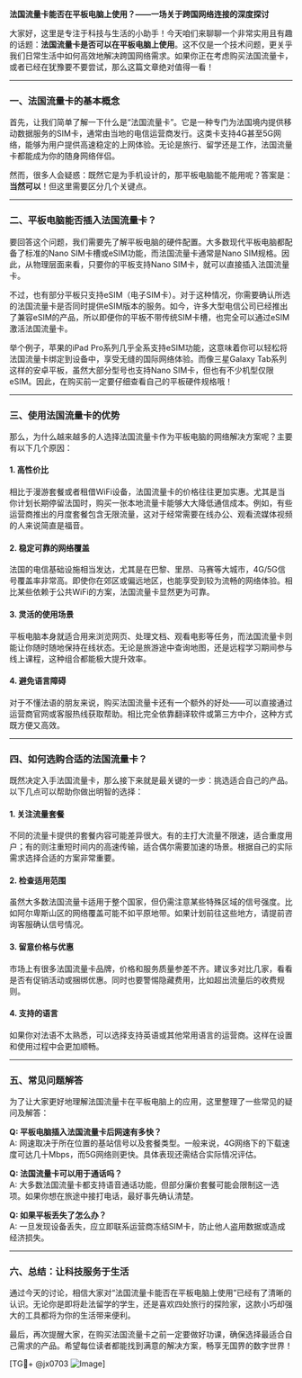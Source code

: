 **法国流量卡能否在平板电脑上使用？——一场关于跨国网络连接的深度探讨**

大家好，这里是专注于科技与生活的小助手！今天咱们来聊聊一个非常实用且有趣的话题：**法国流量卡是否可以在平板电脑上使用**。这不仅是一个技术问题，更关乎我们日常生活中如何高效地解决跨国网络需求。如果你正在考虑购买法国流量卡，或者已经在犹豫要不要尝试，那么这篇文章绝对值得一看！

---

### 一、法国流量卡的基本概念

首先，让我们简单了解一下什么是“法国流量卡”。它是一种专门为法国境内提供移动数据服务的SIM卡，通常由当地的电信运营商发行。这类卡支持4G甚至5G网络，能够为用户提供高速稳定的上网体验。无论是旅行、留学还是工作，法国流量卡都能成为你的随身网络伴侣。

然而，很多人会疑惑：既然它是为手机设计的，那平板电脑能不能用呢？答案是：**当然可以**！但这里需要区分几个关键点。

---

### 二、平板电脑能否插入法国流量卡？

要回答这个问题，我们需要先了解平板电脑的硬件配置。大多数现代平板电脑都配备了标准的Nano SIM卡槽或eSIM功能，而法国流量卡通常是Nano SIM规格。因此，从物理层面来看，只要你的平板支持Nano SIM卡，就可以直接插入法国流量卡。

不过，也有部分平板只支持eSIM（电子SIM卡）。对于这种情况，你需要确认所选的法国流量卡是否同时提供eSIM版本的服务。如今，许多大型电信公司已经推出了兼容eSIM的产品，所以即便你的平板不带传统SIM卡槽，也完全可以通过eSIM激活法国流量卡。

举个例子，苹果的iPad Pro系列几乎全系支持eSIM功能，这意味着你可以轻松将法国流量卡绑定到设备中，享受无缝的国际网络体验。而像三星Galaxy Tab系列这样的安卓平板，虽然大部分型号也支持Nano SIM卡，但也有不少机型仅限eSIM。因此，在购买前一定要仔细查看自己的平板硬件规格哦！

---

### 三、使用法国流量卡的优势

那么，为什么越来越多的人选择法国流量卡作为平板电脑的网络解决方案呢？主要有以下几个原因：

#### 1. **高性价比**
相比于漫游套餐或者租借WiFi设备，法国流量卡的价格往往更加实惠。尤其是当你计划长期停留法国时，购买一张本地流量卡能够大大降低通信成本。例如，有些运营商推出的月度套餐包含无限流量，这对于经常需要在线办公、观看流媒体视频的人来说简直是福音。

#### 2. **稳定可靠的网络覆盖**
法国的电信基础设施相当发达，尤其是在巴黎、里昂、马赛等大城市，4G/5G信号覆盖率非常高。即使你在郊区或偏远地区，也能享受到较为流畅的网络体验。相比某些依赖于公共WiFi的方案，法国流量卡显然更为可靠。

#### 3. **灵活的使用场景**
平板电脑本身就适合用来浏览网页、处理文档、观看电影等任务，而法国流量卡则能让你随时随地保持在线状态。无论是旅游途中查询地图，还是远程学习期间参与线上课程，这种组合都能极大提升效率。

#### 4. **避免语言障碍**
对于不懂法语的朋友来说，购买法国流量卡还有一个额外的好处——可以直接通过运营商官网或客服热线获取帮助。相比完全依靠翻译软件或第三方中介，这种方式既方便又高效。

---

### 四、如何选购合适的法国流量卡？

既然决定入手法国流量卡，那么接下来就是最关键的一步：挑选适合自己的产品。以下几点可以帮助你做出明智的选择：

#### 1. **关注流量套餐**
不同的流量卡提供的套餐内容可能差异很大。有的主打大流量不限速，适合重度用户；有的则注重短时间内的高速传输，适合偶尔需要加速的场景。根据自己的实际需求选择合适的方案非常重要。

#### 2. **检查适用范围**
虽然大多数法国流量卡适用于整个国家，但仍需注意某些特殊区域的信号强度。比如阿尔卑斯山区的网络覆盖可能不如平原地带。如果计划前往这些地方，请提前咨询客服确认信号情况。

#### 3. **留意价格与优惠**
市场上有很多法国流量卡品牌，价格和服务质量参差不齐。建议多对比几家，看看是否有促销活动或捆绑优惠。同时也要警惕隐藏费用，比如超出流量后的收费规则。

#### 4. **支持的语言**
如果你对法语不太熟悉，可以选择支持英语或其他常用语言的运营商。这样在设置和使用过程中会更加顺畅。

---

### 五、常见问题解答

为了让大家更好地理解法国流量卡在平板电脑上的应用，这里整理了一些常见的疑问及解答：

**Q: 平板电脑插入法国流量卡后网速有多快？**  
A: 网速取决于所在位置的基站信号以及套餐类型。一般来说，4G网络下的下载速度可达几十Mbps，而5G网络则更快。具体表现还需结合实际情况评估。

**Q: 法国流量卡可以用于通话吗？**  
A: 大多数法国流量卡都支持语音通话功能，但部分廉价套餐可能会限制这一选项。如果你想在旅途中接打电话，最好事先确认清楚。

**Q: 如果平板丢失了怎么办？**  
A: 一旦发现设备丢失，应立即联系运营商冻结SIM卡，防止他人盗用数据或造成经济损失。

---

### 六、总结：让科技服务于生活

通过今天的讨论，相信大家对“法国流量卡能否在平板电脑上使用”已经有了清晰的认识。无论你是即将赴法留学的学生，还是喜欢四处旅行的探险家，这款小巧却强大的工具都将为你的生活带来便利。

最后，再次提醒大家，在购买法国流量卡之前一定要做好功课，确保选择最适合自己需求的产品。希望每位读者都能找到满意的解决方案，畅享无国界的数字世界！

[TG💪+ @jx0703 ![Image](https://github.com/user-attachments/assets/dbca1d08-cadb-493c-b0ec-ad6f7a83f270)]